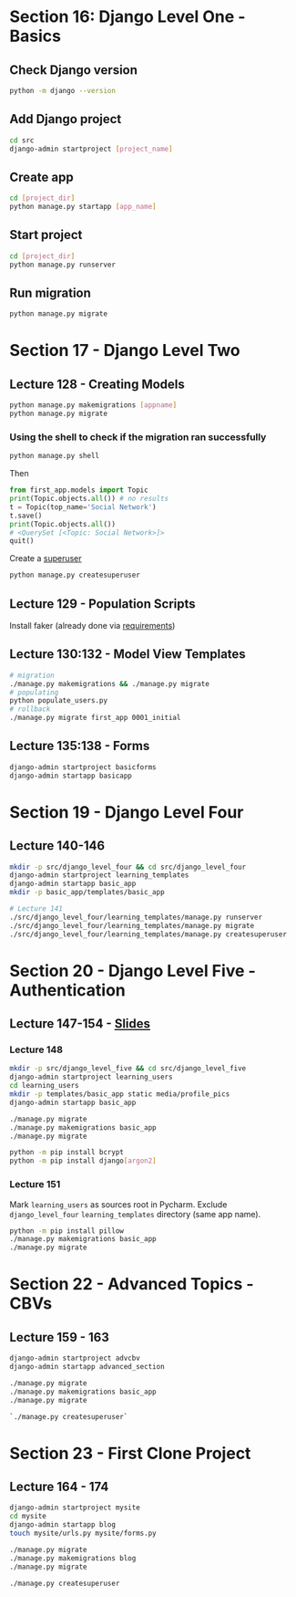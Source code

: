 # Section 16: Django Level One - Basics

## Check Django version
```bash
python -m django --version
```

## Add Django project

```bash
cd src
django-admin startproject [project_name]
```

## Create app
```bash
cd [project_dir]
python manage.py startapp [app_name]
```

## Start project

```bash
cd [project_dir]
python manage.py runserver
```

## Run migration

```bash
python manage.py migrate
```

# Section 17 -  Django Level Two

## Lecture 128 - Creating Models

```bash
python manage.py makemigrations [appname]
python manage.py migrate
```

### Using the shell to check if the migration ran successfully
```bash
python manage.py shell
```
Then
```python
from first_app.models import Topic
print(Topic.objects.all()) # no results
t = Topic(top_name='Social Network')
t.save()
print(Topic.objects.all())
# <QuerySet [<Topic: Social Network>]>
quit()
```
Create a [superuser](README.md#Super-User)
```bash
python manage.py createsuperuser
```

## Lecture 129 - Population Scripts
Install faker (already done via [requirements](README.md#requirementstxt))

## Lecture 130:132 - Model View Templates

```bash
# migration
./manage.py makemigrations && ./manage.py migrate
# populating
python populate_users.py
# rollback
./manage.py migrate first_app 0001_initial
```

## Lecture 135:138 - Forms

```bash
django-admin startproject basicforms
django-admin startapp basicapp
```

# Section 19 - Django Level Four

## Lecture 140-146

```bash
mkdir -p src/django_level_four && cd src/django_level_four
django-admin startproject learning_templates
django-admin startapp basic_app
mkdir -p basic_app/templates/basic_app

# Lecture 141
./src/django_level_four/learning_templates/manage.py runserver
./src/django_level_four/learning_templates/manage.py migrate
./src/django_level_four/learning_templates/manage.py createsuperuser
```

# Section 20 - Django Level Five - Authentication

## Lecture 147-154 - [Slides](https://docs.google.com/presentation/d/1uKZ61h4A_tfv9Nz_YYnQJfzpJVxooB5QCGtDJq2eVks/edit#slide=id.g1ed58b0fce_0_28)

### Lecture 148
```bash
mkdir -p src/django_level_five && cd src/django_level_five
django-admin startproject learning_users
cd learning_users
mkdir -p templates/basic_app static media/profile_pics
django-admin startapp basic_app

./manage.py migrate
./manage.py makemigrations basic_app
./manage.py migrate

python -m pip install bcrypt
python -m pip install django[argon2]
```

### Lecture 151
Mark `learning_users` as sources root in Pycharm. Exclude `django_level_four` `learning_templates` directory (same app name).

```bash
python -m pip install pillow
./manage.py makemigrations basic_app
./manage.py migrate
```


# Section 22 - Advanced Topics - CBVs

## Lecture 159 - 163

```bash
django-admin startproject advcbv
django-admin startapp advanced_section

./manage.py migrate
./manage.py makemigrations basic_app
./manage.py migrate

`./manage.py createsuperuser`

```


# Section 23 - First Clone Project

## Lecture 164 - 174

```bash
django-admin startproject mysite
cd mysite
django-admin startapp blog
touch mysite/urls.py mysite/forms.py

./manage.py migrate
./manage.py makemigrations blog
./manage.py migrate

./manage.py createsuperuser
```
